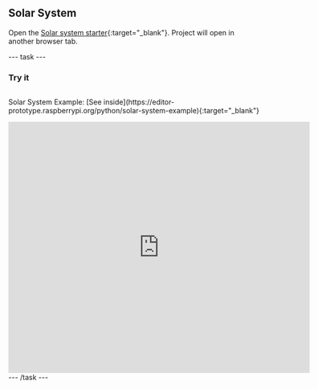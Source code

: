 ## Solar System

Open the [Solar system starter](https://editor-prototype.raspberrypi.org/python/solar-system-starter){:target="_blank"}. Project will open in another browser tab.

--- task ---
### Try it
<div style="display: flex; flex-wrap: wrap">
<p>
  Solar System Example: [See inside](https://editor-prototype.raspberrypi.org/python/solar-system-example){:target="_blank"}
</p>
<div class="trinket">
  <iframe src="https://editor-staging.raspberrypi.org/embed/viewer/solar-system-example?show_visual_tab=true" width="600" height="500" frameborder="0" marginwidth="0" marginheight="0" allowfullscreen>
  </iframe>
</div>
</div>
--- /task ---
